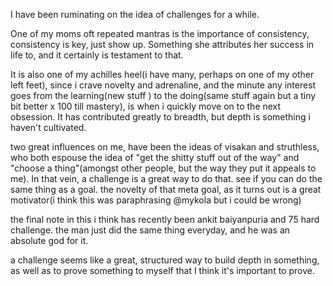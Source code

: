 I have been ruminating on the idea of challenges for a while. 

One of my moms oft repeated mantras is the importance of consistency, consistency is key, just show up. Something she attributes her success in life to, and it certainly is testament to that. 

It is also one of my achilles heel(i have many, perhaps on one of my other left feet), since i crave novelty and adrenaline, and the minute any interest goes from the learning(new stuff ) to the doing(same stuff again but a tiny bit better x 100 till mastery), is when i quickly move on to the next obsession. It has contributed greatly to breadth, but depth is something i haven't cultivated.

two great influences on me, have been the ideas of visakan and struthless, who both espouse the idea of "get the shitty stuff out of the way" and "choose a thing"(amongst other people, but the way they put it appeals to me). In that vein, a challenge is a great way to do that. see if you can do the same thing as a goal. the novelty of that meta goal, as it turns out is a great motivator(i think this was paraphrasing @mykola but i could be wrong) 

the final note in this i think has recently been ankit baiyanpuria and 75 hard challenge. the man just did the same thing everyday, and he was an absolute god for it. 

a challenge seems like a great, structured way to build depth in something, as well as to prove something to myself that I think it's important to prove.


